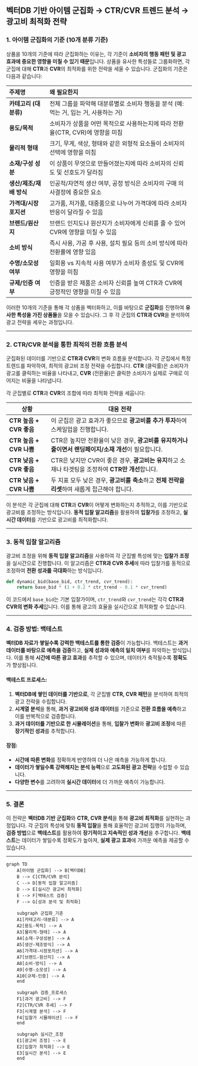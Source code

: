 ## **벡터DB 기반 아이템 군집화 → CTR/CVR 트렌드 분석 → 광고비 최적화 전략**

### 1. **아이템 군집화의 기준 (10개 분류 기준)**

상품을 10개의 기준에 따라 군집화하는 이유는, 각 기준이 **소비자의 행동 패턴 및 광고 효과에 중요한 영향을 미칠 수 있기 때문**입니다. 상품을 유사한 특성들로 그룹화하면, 각 군집에 대해 **CTR**과 **CVR**의 최적화를 위한 전략을 세울 수 있습니다. 군집화의 기준은 다음과 같습니다:

| 주제명                    | 왜 필요한지                                                                 |
|:-----------------------|:----------------------------------------------------------------------------|
| **카테고리 (대분류)**        | 전체 그룹을 파악해 대분류별로 소비자 행동을 분석 (예: 먹는 거, 입는 거, 사용하는 거) |
| **용도/목적**               | 소비자가 상품을 어떤 목적으로 사용하는지에 따라 전환율(CTR, CVR)에 영향을 미침  |
| **물리적 형태**             | 크기, 무게, 색상, 형태와 같은 외형적 요소들이 소비자의 선택에 영향을 미침          |
| **소재/구성 성분**          | 이 상품이 무엇으로 만들어졌는지에 따라 소비자의 신뢰도 및 선호도가 달라짐         |
| **생산/제조/재배 방식**     | 인공적/자연적 생산 여부, 공정 방식은 소비자의 구매 의사결정에 중요한 요소         |
| **가격대/시장 포지션**      | 고가품, 저가품, 대중품으로 나누어 가격대에 따라 소비자 반응이 달라질 수 있음      |
| **브랜드/원산지**           | 브랜드 인지도나 원산지가 소비자에게 신뢰를 줄 수 있어 CVR에 영향을 미칠 수 있음   |
| **소비 방식**               | 즉시 사용, 가공 후 사용, 설치 필요 등의 소비 방식에 따라 전환률에 영향 있음      |
| **수명/소모성 여부**         | 일회용 vs 지속적 사용 여부가 소비자 충성도 및 CVR에 영향을 미침                 |
| **규제/인증 여부**          | 인증을 받은 제품은 소비자 신뢰를 높여 CTR과 CVR에 긍정적인 영향을 미칠 수 있음    |

이러한 10개의 기준을 통해 각 상품을 벡터화하고, 이를 바탕으로 **군집화**를 진행하여 **유사한 특성을 가진 상품들**을 모을 수 있습니다. 그 후 각 군집의 **CTR과 CVR**을 분석하여 광고 전략을 세우는 과정입니다.

---

### 2. **CTR/CVR 분석을 통한 최적의 전환 흐름 분석**

군집화된 데이터를 기반으로 **CTR과 CVR**의 변화 흐름을 분석합니다. 각 군집에서 특정 트렌드를 파악하여, 최적의 광고비 조정 전략을 수립합니다. **CTR** (클릭률)은 소비자가 광고를 클릭하는 비율을 나타내고, **CVR** (전환율)은 클릭한 소비자가 실제로 구매로 이어지는 비율을 나타냅니다.

각 군집별로 **CTR**과 **CVR**의 조합에 따라 최적화 전략을 세웁니다:

| **상황**                    | **대응 전략**                                                                 |
|-------------------------|----------------------------------------------------------------------------|
| **CTR 높음 + CVR 좋음**       | 이 군집은 광고 효과가 좋으므로 **광고비를 추가 투자**하여 스케일업을 진행합니다. |
| **CTR 높음 + CVR 나쁨**       | CTR은 높지만 전환율이 낮은 경우, **광고비를 유지하거나 줄이면서 랜딩페이지/소재 개선**이 필요합니다. |
| **CTR 낮음 + CVR 좋음**       | CTR은 낮지만 CVR이 좋은 경우, **광고비는 유지**하고 소재나 타겟팅을 조정하여 **CTR만 개선**합니다. |
| **CTR 낮음 + CVR 나쁨**       | 두 지표 모두 낮은 경우, **광고비를 축소**하고 **전체 전략을 리셋**하여 새롭게 접근해야 합니다. |

이 분석은 각 군집에 대해 **CTR**과 **CVR**이 어떻게 변화하는지 추적하고, 이를 기반으로 광고비를 조정하는 방식입니다. **동적 입찰 알고리즘**을 활용하여 **입찰가**를 조정하고, **실시간 데이터**를 기반으로 광고비를 최적화합니다.

---

### 3. **동적 입찰 알고리즘**

광고비 조정을 위해 **동적 입찰 알고리즘**을 사용하여 각 군집별 특성에 맞는 **입찰가 조정**을 실시간으로 진행합니다. 이 알고리즘은 **CTR과 CVR 추세**에 따라 입찰가를 동적으로 조정하여 **전환 성과를 극대화**하는 방식입니다.

```python
def dynamic_bid(base_bid, ctr_trend, cvr_trend):
    return base_bid * (1 + 0.2 * ctr_trend - 0.1 * cvr_trend)
```

이 코드에서 `base_bid`는 기본 입찰가이며, `ctr_trend`와 `cvr_trend`는 각각 **CTR과 CVR의 변화 추세**입니다. 이를 통해 광고의 효율을 실시간으로 최적화할 수 있습니다.

---

### 4. **검증 방법: 백테스트**

**벡터DB 자료가 쌓일수록 강력한 백테스트를 통한 검증**이 가능합니다. 백테스트는 **과거 데이터를 바탕으로 예측을 검증**하고, **실제 성과와 예측의 일치 여부**를 파악하는 방식입니다. 이를 통해 **시간에 따른 광고 효과**를 추적할 수 있으며, 데이터가 축적될수록 **정확도**가 향상됩니다.

#### **백테스트 프로세스**:
1. **벡터DB에 쌓인 데이터를 기반으로**, 각 군집별 **CTR, CVR 패턴**을 분석하여 최적의 광고 전략을 수립합니다.
2. **시계열 분석**을 통해, **과거 광고비와 성과 데이터**를 기준으로 **전환 흐름을 예측**하고 이를 반복적으로 검증합니다.
3. **과거 데이터를 기반으로 한 시뮬레이션**을 통해, **입찰가 변화**와 **광고비 조정**에 따른 **장기적인 성과**를 추적합니다.

#### **장점**:
- **시간에 따른 변화**를 정확하게 반영하여 더 나은 예측을 가능하게 합니다.
- **데이터가 쌓일수록 강력해지는 분석 능력**으로 **고도화된 광고 전략**을 수립할 수 있습니다.
- **다양한 변수**를 고려하여 **실시간 데이터**에 더 가까운 예측이 가능합니다.

---

### 5. **결론**

이 전략은 **벡터DB 기반 군집화**와 **CTR, CVR 분석**을 통해 **광고비 최적화**를 실현하는 과정입니다. 각 군집의 특성에 맞춰 **동적 입찰**을 통해 효율적인 광고비 집행이 가능하며, **검증 방법**으로 **백테스트**를 활용하여 **장기적이고 지속적인 성과 개선**을 추구합니다. **백테스트**는 데이터가 쌓일수록 정확도가 높아져, **실제 광고 효과**에 가까운 예측을 제공할 수 있습니다.

---

```mermaid
graph TD
    A[아이템 군집화] --> B[벡터DB]
    B --> C[CTR/CVR 분석]
    C --> D[동적 입찰 알고리즘]
    D --> E[실시간 광고비 최적화]
    E --> F[백테스트 검증]
    F --> G[성과 분석 및 최적화]

    subgraph 군집화_기준
    A1[카테고리-대분류] --> A
    A2[용도-목적] --> A
    A3[물리적-형태] --> A
    A4[소재-구성성분] --> A
    A5[생산-제조방식] --> A
    A6[가격대-시장포지션] --> A
    A7[브랜드-원산지] --> A
    A8[소비-방식] --> A
    A9[수명-소모성] --> A
    A10[규제-인증] --> A
    end

    subgraph 검증_프로세스
    F1[과거 광고비] --> F
    F2[CTR/CVR 추세] --> F
    F3[시계열 분석] --> F
    F4[입찰가 시뮬레이션] --> F
    end

    subgraph 실시간_조정
    E1[광고비 조정] --> E
    E2[입찰가 최적화] --> E
    E3[실시간 분석] --> E
    end
